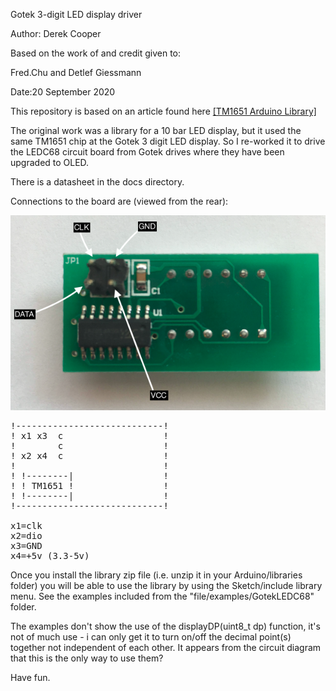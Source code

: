 Gotek 3-digit LED display driver


  Author: Derek Cooper
  
  Based on the work of and credit given to:
  
  Fred.Chu and Detlef Giessmann


  Date:20 September 2020


This repository is based on an article found here [[TM1651 Arduino Library]](https://www.instructables.com/id/Arduino-Library-and-Examples-for-TM1651-New-Style-/) 

The original work was a library for a 10 bar LED display, but it used the same TM1651 chip at the Gotek 3 digit LED display. So I re-worked it to drive the LEDC68 circuit board from Gotek drives where they have been upgraded to OLED.

There is a datasheet in the docs directory.

Connections to the board are (viewed from the rear):

![LEDC68 Pinout](https://github.com/coopzone-dc/GotekLEDC68/blob/master/docs/LEDC68-pin.png)

<pre>
!----------------------------!
! x1 x3  c                   !
!        c                   !
! x2 x4  c                   !
!                            !
! !--------|                 !
! ! TM1651 !                 !
! !--------|                 !
!----------------------------!

x1=clk
x2=dio
x3=GND
x4=+5v (3.3-5v)
</pre>

Once you install the library zip file (i.e. unzip it in your Arduino/libraries folder) you will be able to use the library by using the Sketch/include library menu. See the examples included from the "file/examples/GotekLEDC68" folder.

The examples don't show the use of the displayDP(uint8_t dp) function, it's not of much use - i can only get it to turn on/off the decimal point(s) together not independent of each other. It appears from the circuit diagram that this is the only way to use them?

Have fun.
